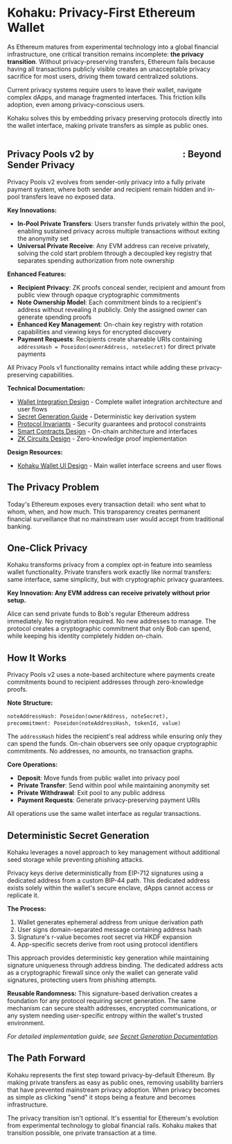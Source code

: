 # Kohaku: Privacy-First Ethereum Wallet

As Ethereum matures from experimental technology into a global financial infrastructure, one critical transition remains incomplete: **the privacy transition**. Without privacy-preserving transfers, Ethereum fails because having all transactions publicly visible creates an unacceptable privacy sacrifice for most users, driving them toward centralized solutions.

Current privacy systems require users to leave their wallet, navigate complex dApps, and manage fragmented interfaces. This friction kills adoption, even among privacy-conscious users.

Kohaku solves this by embedding privacy preserving protocols directly into the wallet interface, making private transfers as simple as public ones.

## Privacy Pools v2 by ![Wonderland](assets/wonderland.svg): Beyond Sender Privacy

Privacy Pools v2 evolves from sender-only privacy into a fully private payment system, where both sender and recipient remain hidden and in-pool transfers leave no exposed data.

**Key Innovations:**
- **In-Pool Private Transfers**: Users transfer funds privately within the pool, enabling sustained privacy across multiple transactions without exiting the anonymity set
- **Universal Private Receive**: Any EVM address can receive privately, solving the cold start problem through a decoupled key registry that separates spending authorization from note ownership

**Enhanced Features:**
- **Recipient Privacy**: ZK proofs conceal sender, recipient and amount from public view through opaque cryptographic commitments
- **Note Ownership Model**: Each commitment binds to a recipient's address without revealing it publicly. Only the assigned owner can generate spending proofs
- **Enhanced Key Management**: On-chain key registry with rotation capabilities and viewing keys for encrypted discovery
- **Payment Requests**: Recipients create shareable URIs containing `addressHash = Poseidon(ownerAddress, noteSecret)` for direct private payments

All Privacy Pools v1 functionality remains intact while adding these privacy-preserving capabilities.

**Technical Documentation:**
- [Wallet Integration Design](WalletTechDesign.md) - Complete wallet integration architecture and user flows
- [Secret Generation Guide](SecretGeneration.md) - Deterministic key derivation system  
- [Protocol Invariants](Invariants.md) - Security guarantees and protocol constraints
- [Smart Contracts Design](ContractsTechDesign.md) - On-chain architecture and interfaces
- [ZK Circuits Design](CircuitsTechDesign.md) - Zero-knowledge proof implementation

**Design Resources:**
- [Kohaku Wallet UI Design](https://www.figma.com/design/3KKnxqwyclua6k4DPS5EGb/Kohaku-by-Wonderland?node-id=1-2&p=f&t=AkKPth3YO2wyYdrm-0) - Main wallet interface screens and user flows

## The Privacy Problem

Today's Ethereum exposes every transaction detail: who sent what to whom, when, and how much. This transparency creates permanent financial surveillance that no mainstream user would accept from traditional banking.

## One-Click Privacy

Kohaku transforms privacy from a complex opt-in feature into seamless wallet functionality. Private transfers work exactly like normal transfers: same interface, same simplicity, but with cryptographic privacy guarantees.

**Key Innovation: Any EVM address can receive privately without prior setup.**

Alice can send private funds to Bob's regular Ethereum address immediately. No registration required. No new addresses to manage. The protocol creates a cryptographic commitment that only Bob can spend, while keeping his identity completely hidden on-chain.

## How It Works

Privacy Pools v2 uses a note-based architecture where payments create commitments bound to recipient addresses through zero-knowledge proofs.

**Note Structure:**
```
noteAddressHash: Poseidon(ownerAddress, noteSecret),
precommitment: Poseidon(noteAddressHash, tokenId, value)
```

The `addressHash` hides the recipient's real address while ensuring only they can spend the funds. On-chain observers see only opaque cryptographic commitments. No addresses, no amounts, no transaction graphs.

**Core Operations:**
- **Deposit**: Move funds from public wallet into privacy pool
- **Private Transfer**: Send within pool while maintaining anonymity set
- **Private Withdrawal**: Exit pool to any public address
- **Payment Requests**: Generate privacy-preserving payment URIs

All operations use the same wallet interface as regular transactions.

## Deterministic Secret Generation

Kohaku leverages a novel approach to key management without additional seed storage while preventing phishing attacks.

Privacy keys derive deterministically from EIP-712 signatures using a dedicated address from a custom BIP-44 path. This dedicated address exists solely within the wallet's secure enclave, dApps cannot access or replicate it.

**The Process:**
1. Wallet generates ephemeral address from unique derivation path
2. User signs domain-separated message containing address hash
3. Signature's r-value becomes root secret via HKDF expansion
4. App-specific secrets derive from root using protocol identifiers

This approach provides deterministic key generation while maintaining signature uniqueness through address binding. The dedicated address acts as a cryptographic firewall since only the wallet can generate valid signatures, protecting users from phishing attempts.

**Reusable Randomness:** This signature-based derivation creates a foundation for any protocol requiring secret generation. The same mechanism can secure stealth addresses, encrypted communications, or any system needing user-specific entropy within the wallet's trusted environment.

*For detailed implementation guide, see [Secret Generation Documentation](SecretGeneration.md).*


## The Path Forward

Kohaku represents the first step toward privacy-by-default Ethereum. By making private transfers as easy as public ones, removing usability barriers that have prevented mainstream privacy adoption. When privacy becomes as simple as clicking "send" it stops being a feature and becomes infrastructure.

The privacy transition isn't optional. It's essential for Ethereum's evolution from experimental technology to global financial rails. Kohaku makes that transition possible, one private transaction at a time.